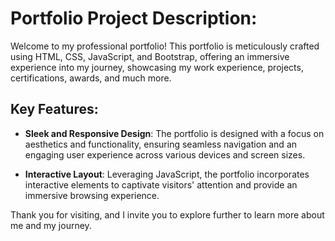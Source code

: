 # Portfolio Project Description:

Welcome to my professional portfolio! This portfolio is meticulously crafted using HTML, CSS, JavaScript, and Bootstrap, offering an immersive experience into my journey, showcasing my work experience, projects, certifications, awards, and much more.

## Key Features:

* <b>Sleek and Responsive Design</b>: The portfolio is designed with a focus on aesthetics and functionality, ensuring seamless navigation and an engaging user experience across various devices and screen sizes.

* <b>Interactive Layout</b>: Leveraging JavaScript, the portfolio incorporates interactive elements to captivate visitors' attention and provide an immersive browsing experience.

Thank you for visiting, and I invite you to explore further to learn more about me and my journey.